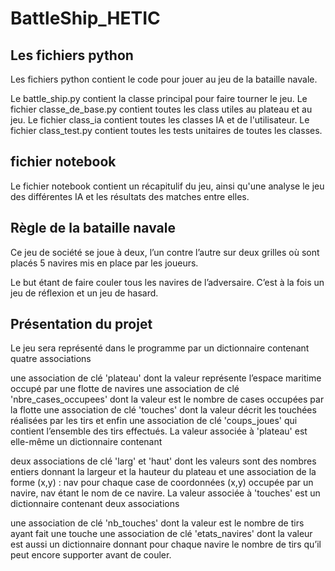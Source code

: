 # BattleShip_HETIC
## Les fichiers python

Les fichiers python contient le code pour jouer au jeu de la bataille navale.

Le battle_ship.py contient la classe principal pour faire tourner le jeu.
Le fichier classe_de_base.py contient toutes  les class utiles au plateau et au jeu.
Le fichier class_ia contient toutes les classes IA et de l'utilisateur.
Le fichier class_test.py contient toutes les tests unitaires de toutes les classes.


## fichier notebook
Le fichier notebook contient un récapitulif du jeu, ainsi qu'une analyse le jeu des différentes IA et les résultats des matches entre elles.

## Règle de la bataille navale
Ce jeu de société se joue à deux, l’un contre l’autre sur deux grilles où sont placés 5 navires mis en place par les joueurs.

Le but étant de faire couler tous les navires de l’adversaire. C’est à la fois un jeu de réflexion et un jeu de hasard.

## Présentation du projet
Le jeu sera représenté dans le programme par un dictionnaire contenant quatre associations

une association de clé 'plateau' dont la valeur représente l’espace maritime occupé par une flotte de navires
une association de clé 'nbre_cases_occupees' dont la valeur est le nombre de cases occupées par la flotte
une association de clé 'touches' dont la valeur décrit les touchées réalisées par les tirs
et enfin une association de clé 'coups_joues' qui contient l’ensemble des tirs effectués.
La valeur associée à 'plateau' est elle-même un dictionnaire contenant

deux associations de clé 'larg' et 'haut' dont les valeurs sont des nombres entiers donnant la largeur et la hauteur du plateau
et une association de la forme (x,y) : nav pour chaque case de coordonnées (x,y) occupée par un navire, nav étant le nom de ce navire.
La valeur associée à 'touches' est un dictionnaire contenant deux associations

une association de clé 'nb_touches' dont la valeur est le nombre de tirs ayant fait une touche
une association de clé 'etats_navires' dont la valeur est aussi un dictionnaire donnant pour chaque navire le nombre de tirs qu’il peut encore supporter avant de couler.
